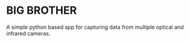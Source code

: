 # BIG BROTHER

A simple python based app for capturing data from multiple optical and infrared cameras.
